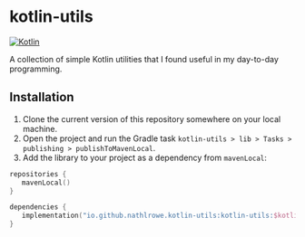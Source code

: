 # kotlin-utils

[![Kotlin](https://img.shields.io/badge/kotlin-1.9.22-blue.svg?logo=kotlin)](http://kotlinlang.org)

A collection of simple Kotlin utilities that I found useful in my day-to-day programming.

## Installation

1. Clone the current version of this repository somewhere on your local machine.
2. Open the project and run the Gradle task `kotlin-utils > lib > Tasks > publishing > publishToMavenLocal`.
3. Add the library to your project as a dependency from `mavenLocal`:

```kotlin
repositories {
   mavenLocal()
}

dependencies {
   implementation("io.github.nathlrowe.kotlin-utils:kotlin-utils:$kotlin_utils_version")
}
```
